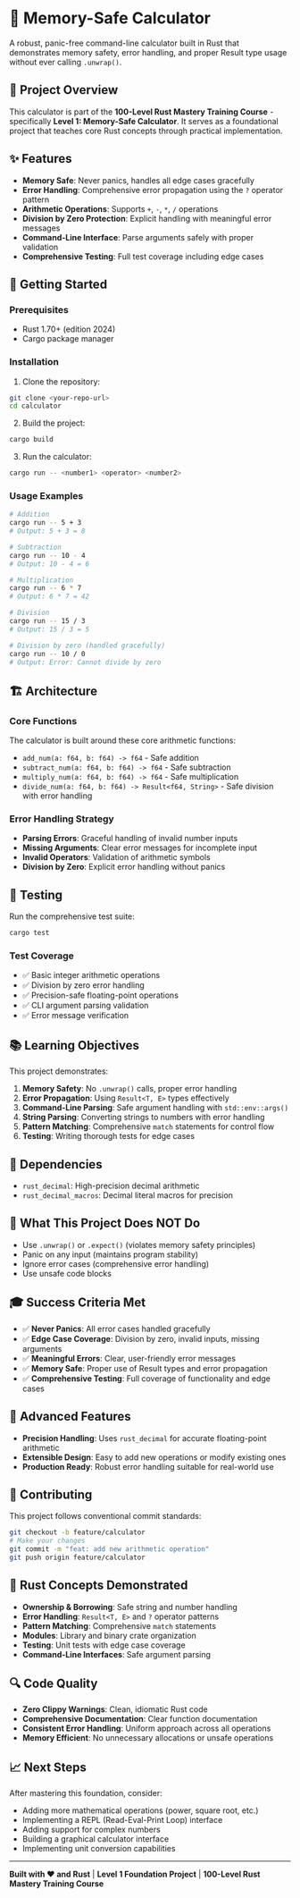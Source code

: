 # 🧮 Memory-Safe Calculator

A robust, panic-free command-line calculator built in Rust that demonstrates memory safety, error handling, and proper Result type usage without ever calling `.unwrap()`.

## 🎯 Project Overview

This calculator is part of the **100-Level Rust Mastery Training Course** - specifically **Level 1: Memory-Safe Calculator**. It serves as a foundational project that teaches core Rust concepts through practical implementation.

## ✨ Features

- **Memory Safe**: Never panics, handles all edge cases gracefully
- **Error Handling**: Comprehensive error propagation using the `?` operator pattern
- **Arithmetic Operations**: Supports `+`, `-`, `*`, `/` operations
- **Division by Zero Protection**: Explicit handling with meaningful error messages
- **Command-Line Interface**: Parse arguments safely with proper validation
- **Comprehensive Testing**: Full test coverage including edge cases

## 🚀 Getting Started

### Prerequisites

- Rust 1.70+ (edition 2024)
- Cargo package manager

### Installation

1. Clone the repository:
```bash
git clone <your-repo-url>
cd calculator
```

2. Build the project:
```bash
cargo build
```

3. Run the calculator:
```bash
cargo run -- <number1> <operator> <number2>
```

### Usage Examples

```bash
# Addition
cargo run -- 5 + 3
# Output: 5 + 3 = 8

# Subtraction
cargo run -- 10 - 4
# Output: 10 - 4 = 6

# Multiplication
cargo run -- 6 * 7
# Output: 6 * 7 = 42

# Division
cargo run -- 15 / 3
# Output: 15 / 3 = 5

# Division by zero (handled gracefully)
cargo run -- 10 / 0
# Output: Error: Cannot divide by zero
```

## 🏗️ Architecture

### Core Functions

The calculator is built around these core arithmetic functions:

- `add_num(a: f64, b: f64) -> f64` - Safe addition
- `subtract_num(a: f64, b: f64) -> f64` - Safe subtraction  
- `multiply_num(a: f64, b: f64) -> f64` - Safe multiplication
- `divide_num(a: f64, b: f64) -> Result<f64, String>` - Safe division with error handling

### Error Handling Strategy

- **Parsing Errors**: Graceful handling of invalid number inputs
- **Missing Arguments**: Clear error messages for incomplete input
- **Invalid Operators**: Validation of arithmetic symbols
- **Division by Zero**: Explicit error handling without panics

## 🧪 Testing

Run the comprehensive test suite:

```bash
cargo test
```

### Test Coverage

- ✅ Basic integer arithmetic operations
- ✅ Division by zero error handling
- ✅ Precision-safe floating-point operations
- ✅ CLI argument parsing validation
- ✅ Error message verification

## 📚 Learning Objectives

This project demonstrates:

1. **Memory Safety**: No `.unwrap()` calls, proper error handling
2. **Error Propagation**: Using `Result<T, E>` types effectively
3. **Command-Line Parsing**: Safe argument handling with `std::env::args()`
4. **String Parsing**: Converting strings to numbers with error handling
5. **Pattern Matching**: Comprehensive `match` statements for control flow
6. **Testing**: Writing thorough tests for edge cases

## 🔧 Dependencies

- `rust_decimal`: High-precision decimal arithmetic
- `rust_decimal_macros`: Decimal literal macros for precision

## 🚫 What This Project Does NOT Do

- Use `.unwrap()` or `.expect()` (violates memory safety principles)
- Panic on any input (maintains program stability)
- Ignore error cases (comprehensive error handling)
- Use unsafe code blocks

## 🎓 Success Criteria Met

- ✅ **Never Panics**: All error cases handled gracefully
- ✅ **Edge Case Coverage**: Division by zero, invalid inputs, missing arguments
- ✅ **Meaningful Errors**: Clear, user-friendly error messages
- ✅ **Memory Safe**: Proper use of Result types and error propagation
- ✅ **Comprehensive Testing**: Full coverage of functionality and edge cases

## 🌟 Advanced Features

- **Precision Handling**: Uses `rust_decimal` for accurate floating-point arithmetic
- **Extensible Design**: Easy to add new operations or modify existing ones
- **Production Ready**: Robust error handling suitable for real-world use

## 🤝 Contributing

This project follows conventional commit standards:

```bash
git checkout -b feature/calculator
# Make your changes
git commit -m "feat: add new arithmetic operation"
git push origin feature/calculator
```

## 📖 Rust Concepts Demonstrated

- **Ownership & Borrowing**: Safe string and number handling
- **Error Handling**: `Result<T, E>` and `?` operator patterns
- **Pattern Matching**: Comprehensive `match` statements
- **Modules**: Library and binary crate organization
- **Testing**: Unit tests with edge case coverage
- **Command-Line Interfaces**: Safe argument parsing

## 🔍 Code Quality

- **Zero Clippy Warnings**: Clean, idiomatic Rust code
- **Comprehensive Documentation**: Clear function documentation
- **Consistent Error Handling**: Uniform approach across all operations
- **Memory Efficient**: No unnecessary allocations or unsafe operations

## 📈 Next Steps

After mastering this foundation, consider:

- Adding more mathematical operations (power, square root, etc.)
- Implementing a REPL (Read-Eval-Print Loop) interface
- Adding support for complex numbers
- Building a graphical calculator interface
- Implementing unit conversion capabilities

---

**Built with ❤️ and Rust** | **Level 1 Foundation Project** | **100-Level Rust Mastery Training Course**
